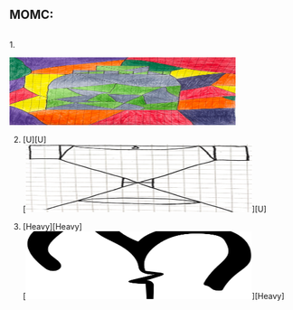 MOMC:
------ 
<div class="column game_column"><div class="game_grid_widget base_widget user_game_grid">

 1.<p><a href="https://ameverythingand.github.io/Blood-on-the-Sand/"><img src="images/Bottle.png" width="400" alt="snake game" width="120" height="120"></a></p>

2. [U][U]  
[<img src="images/U.png" width="400" alt="battle Arena game" width="120" height="120">][U]

3. [Heavy][Heavy]  
[<img src="images/Heav.png" width="400" alt="battle Arena game" width="120" height="120">][Heavy]

  

